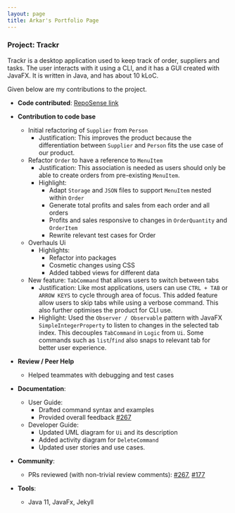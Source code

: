 ```yaml
---
layout: page
title: Arkar's Portfolio Page
---
```


### Project: Trackr

Trackr is a desktop application used to keep track of order, suppliers and tasks. The user interacts with it using a CLI, and it has a GUI created with JavaFX. It is written in Java, and has about 10 kLoC.

Given below are my contributions to the project.

* **Code contributed**: [RepoSense link](https://nus-cs2103-ay2223s2.github.io/tp-dashboard/?search=arkarsg&breakdown=true)

* **Contribution to code base**
  * Initial refactoring of `Supplier` from `Person`
    * Justification: This improves the product because the differentiation between `Supplier` and `Person` fits the use case of our product.
  * Refactor `Order` to have a reference to `MenuItem`
    * Justification: This association is needed as users should only be able to create orders from pre-existing `MenuItem`.
    * Highlight: 
      * Adapt `Storage` and `JSON` files to support `MenuItem` nested within `Order`
      * Generate total profits and sales from each order and all orders
      * Profits and sales responsive to changes in `OrderQuantity` and `OrderItem`
      * Rewrite relevant test cases for Order
  * Overhauls Ui
    * Highlights:
      * Refactor into packages
      * Cosmetic changes using CSS
      * Added tabbed views for different data
  * New feature: `TabCommand` that allows users to switch between tabs
    * Justification: Like most applications, users can use `CTRL + TAB` or `ARROW KEYS` to cycle through area of focus. This added feature allow users to skip tabs while using a verbose command. This also further optimises the product for CLI use.
    *  Highlight: Used the `Observer / Observable` pattern with JavaFX `SimpleIntegerProperty` to listen to changes in the selected tab index. This decouples `TabCommand` in `Logic` from `Ui`. Some commands such as `list`/`find` also snaps to relevant tab for better user experience.

* **Review / Peer Help**
  * Helped teammates with debugging and test cases

* **Documentation**:
  * User Guide:
    * Drafted command syntax and examples
    * Provided overall feedback [\#267](https://github.com/AY2223S2-CS2103T-W15-2/tp/pull/267)
  * Developer Guide:
    * Updated UML diagram for `Ui` and its description 
    * Added activity diagram for `DeleteCommand` 
    * Updated user stories and use cases.

* **Community**:
  * PRs reviewed (with non-trivial review comments): [\#267](https://github.com/AY2223S2-CS2103T-W15-2/tp/pull/267), [\#177](https://github.com/AY2223S2-CS2103T-W15-2/tp/pull/177)

* **Tools**:
  * Java 11, JavaFx, Jekyll

